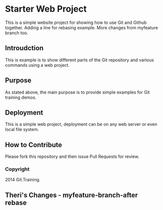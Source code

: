 # Starter Web Project

This is a simple website project for showing how to use Git and Github together.
Adding a line for rebasing example.
More changes from myfeature branch too.

## Introudction

This is example is to show different parts of the Git repository and various commands using a web project.

## Purpose

As stated above, the main purpose is to provide simple examples for Git training demos.

## Deployment

This is a simple web project, deployment can be on any web server or even local file system.

## How to Contribute

Please fork this repository and then issue Pull Requests for review.


### Copyright

2014 Git.Training.


## Theri's Changes - myfeature-branch-after rebase